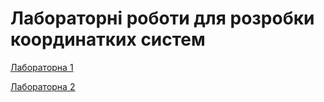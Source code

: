 # Лабораторні роботи для розробки координатких систем

[Лабораторна 1](Homeworks/1/report.md) 

[Лабораторна 2](Homeworks/2/report.md)
